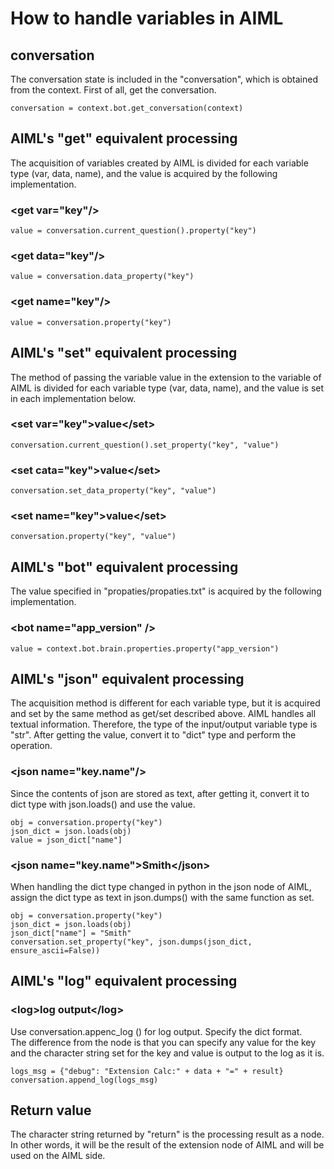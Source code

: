 
# How to handle variables in AIML

## conversation

The conversation state is included in the "conversation", which is obtained from the context.
First of all, get the conversation.
```
conversation = context.bot.get_conversation(context)
```

## AIML's "get" equivalent processing

The acquisition of variables created by AIML is divided for each variable type (var, data, name), and the value is acquired by the following implementation.

### \<get var="key"/>
```
value = conversation.current_question().property("key")
```

### \<get data="key"/>
```
value = conversation.data_property("key")
```

### \<get name="key"/>
```
value = conversation.property("key")
```


## AIML's "set" equivalent processing

The method of passing the variable value in the extension to the variable of AIML is divided for each variable type (var, data, name), and the value is set in each implementation below.

### \<set var="key">value\</set>
```
conversation.current_question().set_property("key", "value")
```

### \<set cata="key">value\</set>
```
conversation.set_data_property("key", "value")
```

### \<set name="key">value\</set>
```
conversation.property("key", "value")
```


## AIML's "bot" equivalent processing
The value specified in "propaties/propaties.txt" is acquired by the following implementation.

### \<bot name="app_version" />
```
value = context.bot.brain.properties.property("app_version")
```

## AIML's "json" equivalent processing

The acquisition method is different for each variable type, but it is acquired and set by the same method as get/set described above.
AIML handles all textual information. Therefore, the type of the input/output variable type is "str". After getting the value, convert it to "dict" type and perform the operation.


### \<json name="key.name"/>
Since the contents of json are stored as text, after getting it, convert it to dict type with json.loads() and use the value.

```
obj = conversation.property("key")
json_dict = json.loads(obj)
value = json_dict["name"]
```

### \<json name="key.name">Smith\</json>
When handling the dict type changed in python in the json node of AIML, assign the dict type as text in json.dumps() with the same function as set.

```
obj = conversation.property("key")
json_dict = json.loads(obj)
json_dict["name"] = "Smith"
conversation.set_property("key", json.dumps(json_dict, ensure_ascii=False))
```

## AIML's "log" equivalent processing
### \<log>log output\</log>
Use conversation.appenc_log () for log output. Specify the dict format.  
The difference from the node is that you can specify any value for the key and the character string set for the key and value is output to the log as it is.

```
logs_msg = {"debug": "Extension Calc:" + data + "=" + result}
conversation.append_log(logs_msg)
```

## Return value
The character string returned by "return" is the processing result as a node.
In other words, it will be the result of the extension node of AIML and will be used on the AIML side.